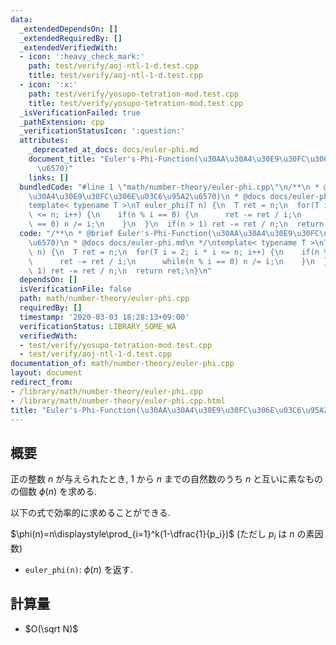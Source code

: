```yaml
---
data:
  _extendedDependsOn: []
  _extendedRequiredBy: []
  _extendedVerifiedWith:
  - icon: ':heavy_check_mark:'
    path: test/verify/aoj-ntl-1-d.test.cpp
    title: test/verify/aoj-ntl-1-d.test.cpp
  - icon: ':x:'
    path: test/verify/yosupo-tetration-mod.test.cpp
    title: test/verify/yosupo-tetration-mod.test.cpp
  _isVerificationFailed: true
  _pathExtension: cpp
  _verificationStatusIcon: ':question:'
  attributes:
    _deprecated_at_docs: docs/euler-phi.md
    document_title: "Euler's-Phi-Function(\u30AA\u30A4\u30E9\u30FC\u306E\u03C6\u95A2\
      \u6570)"
    links: []
  bundledCode: "#line 1 \"math/number-theory/euler-phi.cpp\"\n/**\n * @brief Euler's-Phi-Function(\u30AA\
    \u30A4\u30E9\u30FC\u306E\u03C6\u95A2\u6570)\n * @docs docs/euler-phi.md\n */\n\
    template< typename T >\nT euler_phi(T n) {\n  T ret = n;\n  for(T i = 2; i * i\
    \ <= n; i++) {\n    if(n % i == 0) {\n      ret -= ret / i;\n      while(n % i\
    \ == 0) n /= i;\n    }\n  }\n  if(n > 1) ret -= ret / n;\n  return ret;\n}\n"
  code: "/**\n * @brief Euler's-Phi-Function(\u30AA\u30A4\u30E9\u30FC\u306E\u03C6\u95A2\
    \u6570)\n * @docs docs/euler-phi.md\n */\ntemplate< typename T >\nT euler_phi(T\
    \ n) {\n  T ret = n;\n  for(T i = 2; i * i <= n; i++) {\n    if(n % i == 0) {\n\
    \      ret -= ret / i;\n      while(n % i == 0) n /= i;\n    }\n  }\n  if(n >\
    \ 1) ret -= ret / n;\n  return ret;\n}\n"
  dependsOn: []
  isVerificationFile: false
  path: math/number-theory/euler-phi.cpp
  requiredBy: []
  timestamp: '2020-03-03 18:28:13+09:00'
  verificationStatus: LIBRARY_SOME_WA
  verifiedWith:
  - test/verify/yosupo-tetration-mod.test.cpp
  - test/verify/aoj-ntl-1-d.test.cpp
documentation_of: math/number-theory/euler-phi.cpp
layout: document
redirect_from:
- /library/math/number-theory/euler-phi.cpp
- /library/math/number-theory/euler-phi.cpp.html
title: "Euler's-Phi-Function(\u30AA\u30A4\u30E9\u30FC\u306E\u03C6\u95A2\u6570)"
---
```

## 概要

正の整数 $n$ が与えられたとき, $1$ から $n$ までの自然数のうち $n$ と互いに素なものの個数 $\phi(n)$ を求める.

以下の式で効率的に求めることができる.

$\phi(n)=n\displaystyle\prod_{i=1}^k(1-\dfrac{1}{p_i})$ (ただし $p_i$ は $n$ の素因数)

* `euler_phi(n)`: $\phi(n)$ を返す.

## 計算量

* $O(\sqrt N)$
